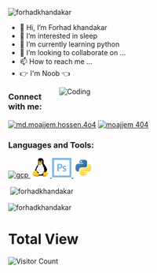 ![forhadkhandakar](https://blogger.googleusercontent.com/img/b/R29vZ2xl/AVvXsEhFscWejAu6D7uRdlMfC7z27ysAVCs2VU5yXkM0ksXKsaIbcgnr884cd0_LN4xbjGoUEoJ_gMOtCn2JciIKyN2jAI3KVmvyRdZQybhH18R3jjfJhaQ-JsbRAV5Vgyhcl4wa9xlYP-s67FoiwzC5pX-1dMEiEnoHGCwcQ3eYPxp4scUjHuL8bh_FFyWY/s1500/20221022_230743.png)
- 👋 Hi, I’m Forhad khandakar 
- 👀 I’m interested in sleep 
- 🌱 I’m currently learning python
- 💞️ I’m looking to collaborate on ...
- 📫 How to reach me ...
- 👉 I'm Noob 👈

<!---
forhadkhandakar/Forhad khandakar is a ✨ special ✨ repository because its `README.md` (this file) appears on your GitHub profile.
You can click the Preview link to take a look at your changes.
--->

<img align="right" alt="Coding" width="400" src="https://blogger.googleusercontent.com/img/b/R29vZ2xl/AVvXsEhC56p2DnX9ke2YOrC9KMsGf4Cg0YRfbty6njuZGvTDmrN8xgrUkesB1wspoETwk3fgCQgREtI20rXxGotm19JhR7d-Cqgf2sAUN2OiSjZwSff3bKh2HjqfK8gkd0XGu_-TkKvP0zUbbizhQUApcZKR064gw4_zxF72X10R8kKgfbT1sAxCcHEqTxIX/s3464/Picsart_22-10-13_16-56-32-312.png">

<h3 align="left">Connect with me:</h3>
<p align="left">
<a href="https://www.facebook.com/Forhad.7.khandakar" target="blank"><img align="center" src="https://raw.githubusercontent.com/rahuldkjain/github-profile-readme-generator/master/src/images/icons/Social/facebook.svg" alt="md.moajjem.hossen.4o4" height="30" width="40" /></a>
<a href="https://youtube.com/channel/forhadkhandakar" target="blank"><img align="center" src="https://raw.githubusercontent.com/rahuldkjain/github-profile-readme-generator/master/src/images/icons/Social/youtube.svg" alt="moajjem 404" height="30" width="40" /></a>
</p>

<h3 align="left">Languages and Tools:</h3>
<p align="left"> <a href="https://cloud.google.com" target="_blank" rel="noreferrer"> <img src="https://www.vectorlogo.zone/logos/google_cloud/google_cloud-icon.svg" alt="gcp" width="40" height="40"/> </a> <a href="https://www.linux.org/" target="_blank" rel="noreferrer"> <img src="https://raw.githubusercontent.com/devicons/devicon/master/icons/linux/linux-original.svg" alt="linux" width="40" height="40"/> </a> <a href="https://www.photoshop.com/en" target="_blank" rel="noreferrer"> <img src="https://raw.githubusercontent.com/devicons/devicon/master/icons/photoshop/photoshop-line.svg" alt="photoshop" width="40" height="40"/> </a> <a href="https://www.python.org" target="_blank" rel="noreferrer"> <img src="https://raw.githubusercontent.com/devicons/devicon/master/icons/python/python-original.svg" alt="python" width="40" height="40"/> </a> </p>

<p>&nbsp;<img align="center" src="https://github-readme-stats.vercel.app/api?username=moajjem404&show_icons=true&locale=en" alt="forhadkhandakar" /></p>

<p><img align="center" src="https://github-readme-streak-stats.herokuapp.com/?user=moajjem404&" alt="forhadkhandakar" /></p>



#
# Total View


![Visitor Count](https://profile-counter.glitch.me/Moajjem404/count.svg)
